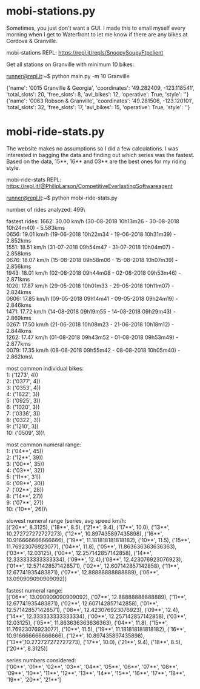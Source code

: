 # mobi-stations.py
Sometimes, you just don't want a GUI. I made this to email myself every morning when I get to Waterfront to let me know if there are any bikes at Cordova & Granville.

mobi-stations REPL: https://repl.it/repls/SnoopySoupyFtpclient

Get all stations on Granville with minimum 10 bikes:

runner@repl.it:~$ python main.py -m 10 Granville

{'name': '0015 Granville & Georgia', 'coordinates': '49.282409, -123.118541', 'total_slots': 20, 'free_slots': 8, 'avl_bikes': 12, 'operative': True, 'style': ''}\
{'name': '0063 Robson & Granville', 'coordinates': '49.281506,  -123.120101', 'total_slots': 32, 'free_slots': 17, 'avl_bikes': 15, 'operative': True, 'style': ''}

# mobi-ride-stats.py
The website makes no assumptions so I did a few calculations. I was interested in bagging the data and finding out which series was the fastest. Based on the data, 15**, 16** and 03** are the best ones for my riding style.

mobi-ride-stats REPL: https://repl.it/@PhilipLarson/CompetitiveEverlastingSoftwareagent

runner@repl.it:~$ python mobi-ride-stats.py

number of rides analyzed: 499\

fastest rides:
1662: 30.00 km/h   (30-08-2018 10h13m26 - 30-08-2018 10h24m40) - 5.583kms\
0656: 19.01 km/h   (19-06-2018 10h22m34 - 19-06-2018 10h31m39) - 2.852kms\
1551: 18.51 km/h   (31-07-2018 09h54m47 - 31-07-2018 10h04m07) - 2.858kms\
0676: 18.07 km/h   (15-08-2018 09h58m06 - 15-08-2018 10h07m39) - 2.856kms\
1943: 18.01 km/h   (02-08-2018 09h44m08 - 02-08-2018 09h53m46) - 2.871kms\
1020: 17.87 km/h   (29-05-2018 10h01m33 - 29-05-2018 10h11m07) - 2.824kms\
0606: 17.85 km/h   (09-05-2018 09h14m41 - 09-05-2018 09h24m19) - 2.846kms\
1471: 17.72 km/h   (14-08-2018 09h19m55 - 14-08-2018 09h29m43) - 2.869kms\
0267: 17.50 km/h   (21-06-2018 10h08m23 - 21-06-2018 10h18m12) - 2.844kms\
1262: 17.47 km/h   (01-08-2018 09h43m52 - 01-08-2018 09h53m49) - 2.877kms\
0079: 17.35 km/h   (08-08-2018 09h55m42 - 08-08-2018 10h05m40) - 2.862kms\

most common individual bikes:\
1: ('1273', 4))\
2: ('0377', 4))\
3: ('0353', 4))\
4: ('1622', 3))\
5: ('0925', 3))\
6: ('1020', 3))\
7: ('0336', 3))\
8: ('0322', 3))\
9: ('1210', 3))\
10: ('0509', 3))\

most common numeral range:\
1: ('04**', 45))\
2: ('12**', 39))\
3: ('00**', 35))\
4: ('03**', 32))\
5: ('11**', 31))\
6: ('09**', 30))\
7: ('02**', 28))\
8: ('14**', 27))\
9: ('07**', 27))\
10: ('10**', 26))\

slowest numeral range (series, avg speed km/h:\
[('20**', 8.3125), ('18**', 8.5), ('21**', 9.4), ('17**', 10.0), ('13**', 10.272727272727273), ('12**', 10.897435897435898), ('16**', 10.916666666666666), ('19**', 11.181818181818182), ('10**', 11.5), ('15**', 11.76923076923077), ('04**', 11.8), ('05**', 11.863636363636363), ('03**', 12.03125), ('00**', 12.257142857142858), ('14**', 12.333333333333334), ('09**', 12.4),('08**', 12.423076923076923), ('01**', 12.571428571428571), ('02**', 12.607142857142858), ('11**', 12.67741935483871), ('07**', 12.88888888888889), ('06**', 13.090909090909092)]

fastest numeral range:\
[('06**', 13.090909090909092), ('07**', 12.88888888888889), ('11**', 12.67741935483871), ('02**', 12.607142857142858), ('01**', 12.571428571428571), ('08**', 12.423076923076923), ('09**', 12.4), ('14**', 12.333333333333334), ('00**', 12.257142857142858), ('03**', 12.03125), ('05**', 11.863636363636363), ('04**', 11.8), ('15**', 11.76923076923077), ('10**', 11.5), ('19**', 11.181818181818182), ('16**', 10.916666666666666), ('12**', 10.897435897435898), ('13**',10.272727272727273), ('17**', 10.0), ('21**', 9.4), ('18**', 8.5), ('20**', 8.3125)]

series numbers considered:\
['00**', '01**', '02**', '03**', '04**', '05**', '06**', '07**', '08**', '09**', '10**', '11**', '12**', '13**', '14**', '15**', '16**', '17**', '18**', '19**', '20**', '21**']
